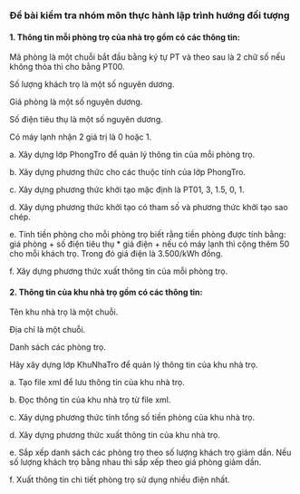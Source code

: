 ﻿### Đề bài kiểm tra nhóm môn thực hành lập trình hướng đối tượng

#### 1. Thông tin mỗi phòng trọ của nhà trọ gồm có các thông tin:
   Mã phòng là một chuỗi bắt đầu bằng ký tự PT và theo sau là 2 chữ số nếu không thỏa thì cho bằng PT00.
   
   Số lượng khách trọ là một số nguyên dương.
   
   Giá phòng là một số nguyên dương.
   
   Số điện tiêu thụ là một số nguyên dương.
   
   Có máy lạnh nhận 2 giá trị là 0 hoặc 1.
   
   a. Xây dựng lớp PhongTro để quản lý thông tin của mỗi phòng trọ.
   
   b. Xây dựng phương thức cho các thuộc tính của lớp PhongTro.
   
   c. Xây dựng phương thức khởi tạo mặc định là PT01, 3, 1.5, 0, 1.
   
   d. Xây dựng phương thức khởi tạo có tham số và phương thức khởi tạo sao chép.
   
   e. Tính tiền phòng cho mỗi phòng trọ biết rằng tiền phòng được tính bằng: giá phòng + số điện tiêu thụ * giá điện + nếu có máy lạnh thì cộng thêm 50 cho mỗi khách trọ. Trong đó giá điện là 3.500/kWh đồng.
   
   f. Xây dựng phương thức xuất thông tin của mỗi phòng trọ.

#### 2. Thông tin của khu nhà trọ gồm có các thông tin:
   Tên khu nhà trọ là một chuỗi.
   
   Địa chỉ là một chuỗi.
   
   Danh sách các phòng trọ.
   
   Hãy xây dựng lớp KhuNhaTro để quản lý thông tin của khu nhà trọ.
   
   a. Tạo file xml để lưu thông tin của khu nhà trọ.
   
   b. Đọc thông tin của khu nhà trọ từ file xml.
   
   c. Xây dựng phương thức tính tổng số tiền phòng của khu nhà trọ.
   
   d. Xây dựng phương thức xuất thông tin của khu nhà trọ.
   
   e. Sắp xếp danh sách các phòng trọ theo số lượng khách trọ giảm dần. Nếu số lượng khách trọ bằng nhau thì sắp xếp theo giá phòng giảm dần.
   
   f. Xuất thông tin chi tiết phòng trọ sử dụng nhiều điện nhất.
